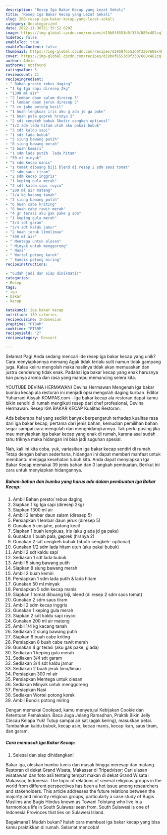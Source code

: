 ```yaml
---
description: "Resep Iga Bakar Kecap yang Lezat Sekali"
title: "Resep Iga Bakar Kecap yang Lezat Sekali"
slug: 208-resep-iga-bakar-kecap-yang-lezat-sekali
category: Uncategorized
date: 2022-11-30T21:35:52.020Z
image: https://img-global.cpcdn.com/recipes/d19b8f6553d0f330/680x482cq70/iga-bakar-kecap-foto-resep-utama.jpg
hideToc: false
enableToc: true
enableTocContent: false
thumbnail: https://img-global.cpcdn.com/recipes/d19b8f6553d0f330/680x482cq70/iga-bakar-kecap-foto-resep-utama.jpg
cover: https://img-global.cpcdn.com/recipes/d19b8f6553d0f330/680x482cq70/iga-bakar-kecap-foto-resep-utama.jpg
author: Admin
authorAv: notfound
ratingvalue: 5
reviewcount: 21
recipeingredient:
- " Bahan presto rebus daging"
- "1 kg Iga sapi diresep 2kg"
- "1300 ml air"
- "2 lembar daun salam diresep 5"
- "1 lembar daun jeruk diresep 5"
- "5 cm jahe potong kecil"
- "1 buah lengkuas iris aku g ada jd ga pake"
- "1 buah pala geprek hrsnya 2"
- "2 sdt cengkeh bubuk 5butir cengkeh optional"
- "1/2 sdm lada hitam utuh aku pakai bubuk"
- "2 sdt kaldu sapi"
- "1 sdt lada bubuk"
- "5 siung bawang putih"
- "8 siung bawang merah"
- "2 buah kemiri"
- "1 sdm lada putih  lada hitam"
- "50 ml minyak"
- "5 sdm kecap manis"
- "1 tomat dibuang biji blend di resep 2 sdm saos tomat"
- "2 sdm saus tiram"
- "2 sdm kecap inggris"
- "1 keping gula merah"
- "2 sdt kaldu sapi royco"
- "200 ml air mateng"
- "1/4 kg kacang tanah"
- "2 siung bawang putih"
- "6 buah cabe kriting"
- "8 buah cabe rawit merah"
- "4 gr terasi aku gak pake g ada"
- "1 keping gula merah"
- "3/4 sdt garam"
- "3/4 sdt kaldu jamur"
- "2 buah jeruk limolimau"
- "300 ml air"
- " Mentega untuk olesan"
- " Minyak untuk menggoreng"
- " Nasi"
- " Wortel potong korek"
- " Buncis potong miring"
recipeinstructions:

- "Sudah jadi dan siap dinikmati!"
categories:
- Resep
tags:
- iga
- bakar
- kecap

katakunci: iga bakar kecap 
nutrition: 139 calories
recipecuisine: Indonesian
preptime: "PT34M"
cooktime: "PT39M"
recipeyield: "2"
recipecategory: Dessert

---
```



Selamat Pagi Anda sedang mencari ide resep iga bakar kecap yang unik? Cara menyiapkannya memang Agak tidak terlalu sulit namun tidak gampang juga. Kalau keliru mengolah maka hasilnya tidak akan memuaskan dan justru cenderung tidak enak. Padahal iga bakar kecap yang enak harusnya kan punya aroma dan rasa yang mampu memancing selera kita.


YOUTUBE DEVINA HERMAWAN) Devina Hermawan Mengenah Iga bakar bumbu kecap ala restoran ini menjadi opsi mengolah daging kurban. Editor Yuharrani Aisyah KOMPAS.com - Iga bakar kecap ala restoran dapat kamu bikin sendiri di rumah mengikuti resep dari chef profesional, Devina Hermawan. Resep IGA BAKAR KECAP Kualitas Restoran.

Ada beberapa hal yang sedikit banyak berpengaruh terhadap kualitas rasa dari iga bakar kecap, pertama dari jenis bahan, kemudian pemilihan bahan segar sampai cara mengolah dan menghidangkannya. Tak perlu pusing jika mau menyiapkan iga bakar kecap yang enak di rumah, karena asal sudah tahu triknya maka hidangan ini bisa jadi suguhan spesial.


Nah, kali ini kita coba, yuk, variasikan iga bakar kecap sendiri di rumah. Tetap dengan bahan sederhana, hidangan ini dapat memberi manfaat untuk membantu menjaga kesehatan tubuh kita. Anda dapat menyiapkan Iga Bakar Kecap memakai 39 jenis bahan dan 0 langkah pembuatan. Berikut ini cara untuk menyiapkan hidangannya.

<!--inarticleads1-->

##### Bahan-bahan dan bumbu yang harus ada dalam pembuatan Iga Bakar Kecap:

1. Ambil  Bahan presto/ rebus daging
1. Siapkan 1 kg Iga sapi (diresep 2kg)
1. Siapkan 1300 ml air
1. Ambil 2 lembar daun salam (diresep 5)
1. Persiapkan 1 lembar daun jeruk (diresep 5)
1. Gunakan 5 cm jahe, potong kecil
1. Siapkan 1 buah lengkuas, iris (aku g ada jd ga pake)
1. Gunakan 1 buah pala, geprek (hrsnya 2)
1. Gunakan 2 sdt cengkeh bubuk (5butir cengkeh- optional)
1. Gunakan 1/2 sdm lada hitam utuh (aku pakai bubuk)
1. Ambil 2 sdt kaldu sapi
1. Sediakan 1 sdt lada bubuk
1. Ambil 5 siung bawang putih
1. Siapkan 8 siung bawang merah
1. Ambil 2 buah kemiri
1. Persiapkan 1 sdm lada putih &amp; lada hitam
1. Gunakan 50 ml minyak
1. Persiapkan 5 sdm kecap manis
1. Siapkan 1 tomat dibuang biji, blend (di resep 2 sdm saos tomat)
1. Gunakan 2 sdm saus tiram
1. Ambil 2 sdm kecap inggris
1. Gunakan 1 keping gula merah
1. Siapkan 2 sdt kaldu sapi royco
1. Gunakan 200 ml air mateng
1. Ambil 1/4 kg kacang tanah
1. Sediakan 2 siung bawang putih
1. Siapkan 6 buah cabe kriting
1. Persiapkan 8 buah cabe rawit merah
1. Gunakan 4 gr terasi (aku gak pake, g ada)
1. Sediakan 1 keping gula merah
1. Sediakan 3/4 sdt garam
1. Sediakan 3/4 sdt kaldu jamur
1. Sediakan 2 buah jeruk limo/limau
1. Persiapkan 300 ml air
1. Persiapkan  Mentega untuk olesan
1. Sediakan  Minyak untuk menggoreng
1. Persiapkan  Nasi
1. Sediakan  Wortel potong korek
1. Ambil  Buncis potong miring


Dengan memakai Cookpad, kamu menyetujui Kebijakan Cookie dan Ketentuan Pemakaian. Baca Juga Jelang Ramadhan, Praktik Bikin Jelly Cincau Kelapa Yuk! Tutup sampai air sat (agak kering), masukkan petai. Tambahkan kaldu bubuk, kecap asin, kecap manis, kecap ikan, saus tiram, dan garam. 

<!--inarticleads2-->

##### Cara memasak Iga Bakar Kecap:


1. Selesai dan siap dihidangkan!

Bakar iga, oleskan bumbu tumis dan masak hingga meresap dan matang. Restoran di dekat Grand Wisata, Makassar di Tripadvisor: Cari ulasan wisatawan dan foto asli tentang tempat makan di dekat Grand Wisata i Makassar, Indonesia. The topic of relations of several religious groups in the world from different perspectives has been a hot issue among researchers and stakeholders. This article addresses the future relations between the majority and minority religious groups, particularly a case study of Bugis Muslims and Bugis Hindus known as Towani Tolotang who live in a harmonious life in South Sulawesi seen from. South Sulawesi is one of Indonesia Provinces that lies on Sulawesi Island. 

Bagaimana? Mudah bukan? Itulah cara membuat iga bakar kecap yang bisa kamu praktikkan di rumah. Selamat mencoba!
